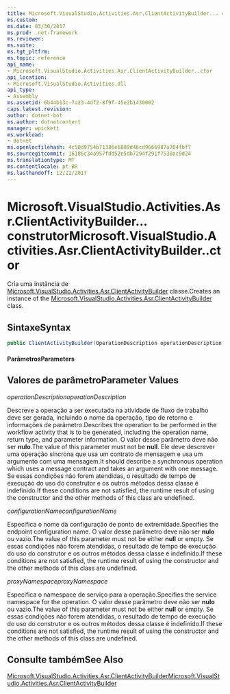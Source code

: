 ```yaml
---
title: Microsoft.VisualStudio.Activities.Asr.ClientActivityBuilder... construtor
ms.custom: 
ms.date: 03/30/2017
ms.prod: .net-framework
ms.reviewer: 
ms.suite: 
ms.tgt_pltfrm: 
ms.topic: reference
api_name:
- Microsoft.VisualStudio.Activities.Asr.ClientActivityBuilder..ctor
api_location:
- Microsoft.VisualStudio.Activities.dll
api_type:
- Assembly
ms.assetid: 6b44b13c-7a23-4df2-8f9f-45e2b1430002
caps.latest.revision: 
author: dotnet-bot
ms.author: dotnetcontent
manager: wpickett
ms.workload:
- dotnet
ms.openlocfilehash: 4c50d9754b71386e6809d46cd9666987a704fbf7
ms.sourcegitcommit: 16186c34a957fdd52e5db7294f291f7530ac9d24
ms.translationtype: MT
ms.contentlocale: pt-BR
ms.lasthandoff: 12/22/2017
---
```

# <a name="microsoftvisualstudioactivitiesasrclientactivitybuilderctor"></a><span data-ttu-id="5107e-102">Microsoft.VisualStudio.Activities.Asr.ClientActivityBuilder... construtor</span><span class="sxs-lookup"><span data-stu-id="5107e-102">Microsoft.VisualStudio.Activities.Asr.ClientActivityBuilder..ctor</span></span>
<span data-ttu-id="5107e-103">Cria uma instância de [Microsoft.VisualStudio.Activities.Asr.ClientActivityBuilder](../../../../../docs/framework/configure-apps/file-schema/windows-workflow-foundation/microsoft-visualstudio-activities-asr-clientactivitybuilder.md) classe.</span><span class="sxs-lookup"><span data-stu-id="5107e-103">Creates an instance of the [Microsoft.VisualStudio.Activities.Asr.ClientActivityBuilder](../../../../../docs/framework/configure-apps/file-schema/windows-workflow-foundation/microsoft-visualstudio-activities-asr-clientactivitybuilder.md) class.</span></span>  
  
## <a name="syntax"></a><span data-ttu-id="5107e-104">Sintaxe</span><span class="sxs-lookup"><span data-stu-id="5107e-104">Syntax</span></span>  
  
```csharp  
public ClientActivityBuilder(OperationDescription operationDescription, string configurationName, string proxyNamespace);  
```  
  
#### <a name="parameters"></a><span data-ttu-id="5107e-105">Parâmetros</span><span class="sxs-lookup"><span data-stu-id="5107e-105">Parameters</span></span>  
  
## <a name="parameter-values"></a><span data-ttu-id="5107e-106">Valores de parâmetro</span><span class="sxs-lookup"><span data-stu-id="5107e-106">Parameter Values</span></span>  
 <span data-ttu-id="5107e-107">*operationDescription*</span><span class="sxs-lookup"><span data-stu-id="5107e-107">*operationDescription*</span></span>  
  
 <span data-ttu-id="5107e-108">Descreve a operação a ser executada na atividade de fluxo de trabalho deve ser gerada, incluindo o nome da operação, tipo de retorno e informações de parâmetro.</span><span class="sxs-lookup"><span data-stu-id="5107e-108">Describes the operation to be performed in the workflow activity that is to be generated, including the operation name, return type, and parameter information.</span></span> <span data-ttu-id="5107e-109">O valor desse parâmetro deve não ser **nulo**.</span><span class="sxs-lookup"><span data-stu-id="5107e-109">The value of this parameter must not be **null**.</span></span> <span data-ttu-id="5107e-110">Ele deve descrever uma operação síncrona que usa um contrato de mensagem e usa um argumento com uma mensagem.</span><span class="sxs-lookup"><span data-stu-id="5107e-110">It should describe a synchronous operation which uses a message contract and takes an argument with one message.</span></span> <span data-ttu-id="5107e-111">Se essas condições não forem atendidas, o resultado de tempo de execução do uso do construtor e os outros métodos dessa classe é indefinido.</span><span class="sxs-lookup"><span data-stu-id="5107e-111">If these conditions are not satisfied, the runtime result of using the constructor and the other methods of this class are undefined.</span></span>  
  
 <span data-ttu-id="5107e-112">*configurationName*</span><span class="sxs-lookup"><span data-stu-id="5107e-112">*configurationName*</span></span>  
  
 <span data-ttu-id="5107e-113">Especifica o nome da configuração de ponto de extremidade.</span><span class="sxs-lookup"><span data-stu-id="5107e-113">Specifies the endpoint configuration name.</span></span> <span data-ttu-id="5107e-114">O valor desse parâmetro deve não ser **nulo** ou vazio.</span><span class="sxs-lookup"><span data-stu-id="5107e-114">The value of this parameter must not be either **null** or empty.</span></span> <span data-ttu-id="5107e-115">Se essas condições não forem atendidas, o resultado de tempo de execução do uso do construtor e os outros métodos dessa classe é indefinido.</span><span class="sxs-lookup"><span data-stu-id="5107e-115">If these conditions are not satisfied, the runtime result of using the constructor and the other methods of this class are undefined.</span></span>  
  
 <span data-ttu-id="5107e-116">*proxyNamespace*</span><span class="sxs-lookup"><span data-stu-id="5107e-116">*proxyNamespace*</span></span>  
  
 <span data-ttu-id="5107e-117">Especifica o namespace de serviço para a operação.</span><span class="sxs-lookup"><span data-stu-id="5107e-117">Specifies the service namespace for the operation.</span></span> <span data-ttu-id="5107e-118">O valor desse parâmetro deve não ser **nulo** ou vazio.</span><span class="sxs-lookup"><span data-stu-id="5107e-118">The value of this parameter must not be either **null** or empty.</span></span> <span data-ttu-id="5107e-119">Se essas condições não forem atendidas, o resultado de tempo de execução do uso do construtor e os outros métodos dessa classe é indefinido.</span><span class="sxs-lookup"><span data-stu-id="5107e-119">If these conditions are not satisfied, the runtime result of using the constructor and the other methods of this class are undefined.</span></span>  
  
## <a name="see-also"></a><span data-ttu-id="5107e-120">Consulte também</span><span class="sxs-lookup"><span data-stu-id="5107e-120">See Also</span></span>  
 [<span data-ttu-id="5107e-121">Microsoft.VisualStudio.Activities.Asr.ClientActivityBuilder</span><span class="sxs-lookup"><span data-stu-id="5107e-121">Microsoft.VisualStudio.Activities.Asr.ClientActivityBuilder</span></span>](../../../../../docs/framework/configure-apps/file-schema/windows-workflow-foundation/microsoft-visualstudio-activities-asr-clientactivitybuilder.md)
